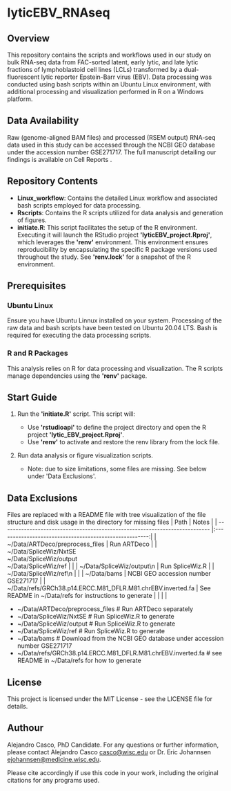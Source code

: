 # lyticEBV_RNAseq

## Overview
This repository contains the scripts and workflows used in our study on bulk RNA-seq data from FAC-sorted latent, early lytic, and late lytic fractions of lymphoblastoid cell lines (LCLs) transformed by a dual-fluorescent lytic reporter Epstein-Barr virus (EBV). Data processing was conducted using bash scripts within an Ubuntu Linux environment, with additional processing and visualization performed in R on a Windows platform.

## Data Availability

Raw (genome-aligned BAM files) and processed (RSEM output) RNA-seq data used in this study can be accessed through the NCBI GEO database under the accession number GSE271717. The full manuscript detailing our findings is available on Cell Reports <under revisions>.

## Repository Contents

- **Linux_workflow**: Contains the detailed Linux workflow and associated bash scripts employed for data processing.
- **Rscripts**: Contains the R scripts utilized for data analysis and generation of figures.
- **initiate.R**: This script facilitates the setup of the R environment. Executing it will launch the RStudio project **'lyticEBV_project.Rproj'**, which leverages the **'renv'** environment. This environment ensures reproducibility by encapsulating the specific R package versions used throughout the study. See **'renv.lock'** for a snapshot of the R environment.

## Prerequisites

### Ubuntu Linux

Ensure you have Ubuntu Linnux installed on your system. Processing of the raw data and bash scripts have been tested on Ubuntu 20.04 LTS. Bash is required for executing the data processing scripts.

### R and R Packages

This analysis relies on R for data processing and visualization. The R scripts manage dependencies using the **'renv'** package.

## Start Guide

1. Run the **'initiate.R'** script.
   This script will:
   - Use **'rstudioapi'** to define the project directory and open the R project **'lytic_EBV_project.Rproj'**.
   - Use **'renv'** to activate and restore the renv library from the lock file.

2. Run data analysis or figure visualization scripts.
   - Note: due to size limitations, some files are missing. See below under 'Data Exclusions'.

## Data Exclusions

Files are replaced with a README file with tree visualization of the file structure and disk usage in the directory for missing files
| Path                                                                        | Notes                                                  |
| --------------------------------------------------------------------------- |:------------------------------------------------------:|
| ~/Data/ARTDeco/preprocess_files                                             | Run ARTDeco                                            |
| ~/Data/SpliceWiz/NxtSE<br> ~/Data/SpliceWiz/output<br> ~/Data/SpliceWiz/ref |                                                        |
| ~/Data/SpliceWiz/output\n                                                   | Run SpliceWiz.R                                        |
| ~/Data/SpliceWiz/ref\n                                                      |                                                        |
| ~/Data/bams                                                                 | NCBI GEO accession number GSE271717                    |
| ~/Data/refs/GRCh38.p14.ERCC.M81_DFLR.M81.chrEBV.inverted.fa                 | See README in ~/Data/refs for instructions to generate |
|  |             |

   - ~/Data/ARTDeco/preprocess_files                               # Run ARTDeco separately
   - ~/Data/SpliceWiz/NxtSE                                        # Run SpliceWiz.R to generate
   - ~/Data/SpliceWiz/output                                       # Run SpliceWiz.R to generate
   - ~/Data/SpliceWiz/ref                                          # Run SpliceWiz.R to generate
   - ~/Data/bams                                                   # Download from the NCBI GEO database under accession number GSE271717
   - ~/Data/refs/GRCh38.p14.ERCC.M81_DFLR.M81.chrEBV.inverted.fa   # see README in ~/Data/refs for how to generate

## License

This project is licensed under the MIT License - see the LICENSE file for details.

## Authour

Alejandro Casco, PhD Candidate.
For any questions or further information, please contact Alejandro Casco casco@wisc.edu or Dr. Eric Johannsen ejohannsen@medicine.wisc.edu.


Please cite accordingly if use this code in your work, including the original citations for any programs used.
